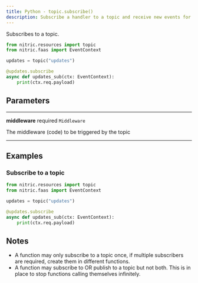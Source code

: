 ```yaml
---
title: Python - topic.subscribe()
description: Subscribe a handler to a topic and receive new events for processing.
---
```


Subscribes to a topic.

```python
from nitric.resources import topic
from nitric.faas import EventContext

updates = topic("updates")

@updates.subscribe
async def updates_sub(ctx: EventContext):
    print(ctx.req.payload)
```

## Parameters

---

**middleware** required `Middleware`

The middleware (code) to be triggered by the topic

---

## Examples

### Subscribe to a topic

```python
from nitric.resources import topic
from nitric.faas import EventContext

updates = topic("updates")

@updates.subscribe
async def updates_sub(ctx: EventContext):
    print(ctx.req.payload)
```

## Notes

- A function may only subscribe to a topic once, if multiple subscribers are required, create them in different functions.
- A function may subscribe to OR publish to a topic but not both. This is in place to stop functions calling themselves infinitely.
